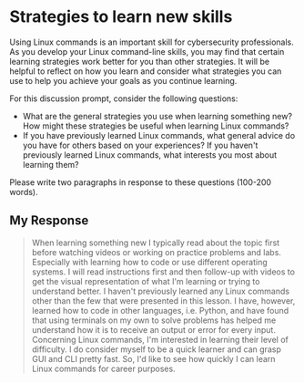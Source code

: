 # Strategies to learn new skills
Using Linux commands is an important skill for cybersecurity professionals. As you develop your Linux command-line skills, you may find that certain learning strategies work better for you than other strategies. It will be helpful to reflect on how you learn and consider what strategies you can use to help you achieve your goals as you continue learning.

For this discussion prompt, consider the following questions:

- What are the general strategies you use when learning something new? How might these strategies be useful when learning Linux commands?
- If you have previously learned Linux commands, what general advice do you have for others based on your experiences? If you haven't previously learned Linux commands, what interests you most about learning them?

Please write two paragraphs in response to these questions (100-200 words). 

## My Response
> When learning something new I typically read about the topic first before watching videos or working on practice problems and labs. Especially with learning how to code or use different operating systems. I will read instructions first and then follow-up with videos to get the visual representation of what I'm learning or trying to understand better. 
I haven't previously learned any Linux commands other than the few that were presented in this lesson. I have, however, learned how to code in other languages, i.e. Python, and have found that using terminals on my own to solve problems has helped me understand how it is to receive an output or error for every input. Concerning Linux commands, I'm interested in learning their level of difficulty. I do consider myself to be a quick learner and can grasp GUI and CLI pretty fast. So, I'd like to see how quickly I can learn Linux commands for career purposes.
